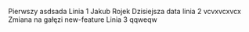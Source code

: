 Pierwszy
asdsada
Linia 1
Jakub Rojek
Dzisiejsza data linia 2
vcvxvcxvcx
Zmiana na gałęzi new-feature
Linia 3
qqweqw

